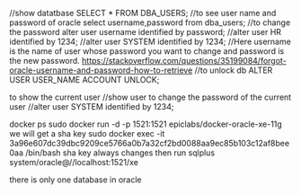 

//show datatbase SELECT * FROM DBA_USERS; //to see user name and password of oracle select username,password from dba_users; //to change the password alter user username identified by password; //alter user HR identified by 1234; //alter user SYSTEM identified by 1234; //Here username is the name of user whose password you want to change and password is the new password. https://stackoverflow.com/questions/35199084/forgot-oracle-username-and-password-how-to-retrieve //to unlock db ALTER USER USER_NAME ACCOUNT UNLOCK;

to show the current user //show user to change the password of the current user //alter user SYSTEM identified by 1234;

docker ps sudo docker run -d -p 1521:1521 epiclabs/docker-oracle-xe-11g we will get a sha key sudo docker exec -it 3a96e607dc39dbc9209ce5766a0b7a32cf2bd0088aa9ec85b103c12af8bee0aa /bin/bash sha key always changes then run sqlplus system/oracle@//localhost:1521/xe

there is only one database in oracle
